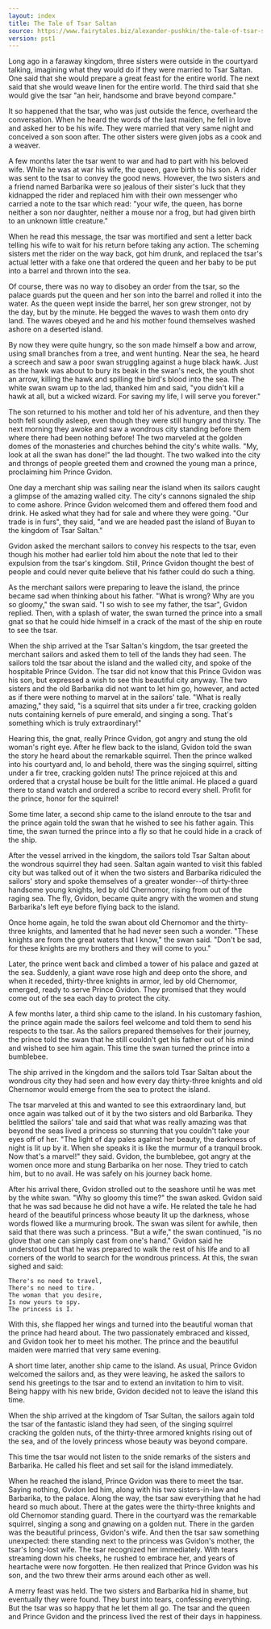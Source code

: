 ```yaml
---
layout: index
title: The Tale of Tsar Saltan 
source: https://www.fairytales.biz/alexander-pushkin/the-tale-of-tsar-saltan.html
version: pst1
---
```


Long ago in a faraway kingdom, three sisters were outside in the courtyard talking, imagining what they would do if they were married to Tsar Saltan. One said that she would prepare a great feast for the entire world. The next said that she would weave linen for the entire world. The third said that she would give the tsar "an heir, handsome and brave beyond compare."

It so happened that the tsar, who was just outside the fence, overheard the conversation. When he heard the words of the last maiden, he fell in love and asked her to be his wife. They were married that very same night and conceived a son soon after. The other sisters were given jobs as a cook and a weaver.

A few months later the tsar went to war and had to part with his beloved wife. While he was at war his wife, the queen, gave birth to his son. A rider was sent to the tsar to convey the good news. However, the two sisters and a friend named Barbarika were so jealous of their sister's luck that they kidnapped the rider and replaced him with their own messenger who carried a note to the tsar which read: "your wife, the queen, has borne neither a son nor daughter, neither a mouse nor a frog, but had given birth to an unknown little creature."

When he read this message, the tsar was mortified and sent a letter back telling his wife to wait for his return before taking any action. The scheming sisters met the rider on the way back, got him drunk, and replaced the tsar's actual letter with a fake one that ordered the queen and her baby to be put into a barrel and thrown into the sea.

Of course, there was no way to disobey an order from the tsar, so the palace guards put the queen and her son into the barrel and rolled it into the water. As the queen wept inside the barrel, her son grew stronger, not by the day, but by the minute. He begged the waves to wash them onto dry land. The waves obeyed and he and his mother found themselves washed ashore on a deserted island.

By now they were quite hungry, so the son made himself a bow and arrow, using small branches from a tree, and went hunting. Near the sea, he heard a screech and saw a poor swan struggling against a huge black hawk. Just as the hawk was about to bury its beak in the swan's neck, the youth shot an arrow, killing the hawk and spilling the bird's blood into the sea. The white swan swam up to the lad, thanked him and said, "you didn't kill a hawk at all, but a wicked wizard. For saving my life, I will serve you forever."

The son returned to his mother and told her of his adventure, and then they both fell soundly asleep, even though they were still hungry and thirsty. The next morning they awoke and saw a wondrous city standing before them where there had been nothing before! The two marveled at the golden domes of the monasteries and churches behind the city's white walls. "My, look at all the swan has done!" the lad thought. The two walked into the city and throngs of people greeted them and crowned the young man a prince, proclaiming him Prince Gvidon.

One day a merchant ship was sailing near the island when its sailors caught a glimpse of the amazing walled city. The city's cannons signaled the ship to come ashore. Prince Gvidon welcomed them and offered them food and drink. He asked what they had for sale and where they were going. "Our trade is in furs", they said, "and we are headed past the island of Buyan to the kingdom of Tsar Saltan."

Gvidon asked the merchant sailors to convey his respects to the tsar, even though his mother had earlier told him about the note that led to their expulsion from the tsar's kingdom. Still, Prince Gvidon thought the best of people and could never quite believe that his father could do such a thing.

As the merchant sailors were preparing to leave the island, the prince became sad when thinking about his father. "What is wrong? Why are you so gloomy," the swan said. "I so wish to see my father, the tsar", Gvidon replied. Then, with a splash of water, the swan turned the prince into a small gnat so that he could hide himself in a crack of the mast of the ship en route to see the tsar.

When the ship arrived at the Tsar Saltan's kingdom, the tsar greeted the merchant sailors and asked them to tell of the lands they had seen. The sailors told the tsar about the island and the walled city, and spoke of the hospitable Prince Gvidon. The tsar did not know that this Prince Gvidon was his son, but expressed a wish to see this beautiful city anyway. The two sisters and the old Barbarika did not want to let him go, however, and acted as if there were nothing to marvel at in the sailors' tale. "What is really amazing," they said, "is a squirrel that sits under a fir tree, cracking golden nuts containing kernels of pure emerald, and singing a song. That's something which is truly extraordinary!"

Hearing this, the gnat, really Prince Gvidon, got angry and stung the old woman's right eye. After he flew back to the island, Gvidon told the swan the story he heard about the remarkable squirrel. Then the prince walked into his courtyard and, lo and behold, there was the singing squirrel, sitting under a fir tree, cracking golden nuts! The prince rejoiced at this and ordered that a crystal house be built for the little animal. He placed a guard there to stand watch and ordered a scribe to record every shell. Profit for the prince, honor for the squirrel!

Some time later, a second ship came to the island enroute to the tsar and the prince again told the swan that he wished to see his father again. This time, the swan turned the prince into a fly so that he could hide in a crack of the ship.

After the vessel arrived in the kingdom, the sailors told Tsar Saltan about the wondrous squirrel they had seen. Saltan again wanted to visit this fabled city but was talked out of it when the two sisters and Barbarika ridiculed the sailors' story and spoke themselves of a greater wonder--of thirty-three handsome young knights, led by old Chernomor, rising from out of the raging sea. The fly, Gvidon, became quite angry with the women and stung Barbarika's left eye before flying back to the island.

Once home again, he told the swan about old Chernomor and the thirty-three knights, and lamented that he had never seen such a wonder. "These knights are from the great waters that I know," the swan said. "Don't be sad, for these knights are my brothers and they will come to you."

Later, the prince went back and climbed a tower of his palace and gazed at the sea. Suddenly, a giant wave rose high and deep onto the shore, and when it receded, thirty-three knights in armor, led by old Chernomor, emerged, ready to serve Prince Gvidon. They promised that they would come out of the sea each day to protect the city.

A few months later, a third ship came to the island. In his customary fashion, the prince again made the sailors feel welcome and told them to send his respects to the tsar. As the sailors prepared themselves for their journey, the prince told the swan that he still couldn't get his father out of his mind and wished to see him again. This time the swan turned the prince into a bumblebee.

The ship arrived in the kingdom and the sailors told Tsar Saltan about the wondrous city they had seen and how every day thirty-three knights and old Chernomor would emerge from the sea to protect the island.

The tsar marveled at this and wanted to see this extraordinary land, but once again was talked out of it by the two sisters and old Barbarika. They belittled the sailors' tale and said that what was really amazing was that beyond the seas lived a princess so stunning that you couldn't take your eyes off of her. "The light of day pales against her beauty, the darkness of night is lit up by it. When she speaks it is like the murmur of a tranquil brook. Now that's a marvel!" they said. Gvidon, the bumblebee, got angry at the women once more and stung Barbarika on her nose. They tried to catch him, but to no avail. He was safely on his journey back home.

After his arrival there, Gvidon strolled out to the seashore until he was met by the white swan. "Why so gloomy this time?" the swan asked. Gvidon said that he was sad because he did not have a wife. He related the tale he had heard of the beautiful princess whose beauty lit up the darkness, whose words flowed like a murmuring brook. The swan was silent for awhile, then said that there was such a princess. "But a wife," the swan continued, "is no glove that one can simply cast from one's hand." Gvidon said he understood but that he was prepared to walk the rest of his life and to all corners of the world to search for the wondrous princess. At this, the swan sighed and said:

	There's no need to travel,
	There's no need to tire.
	The woman that you desire,
	Is now yours to spy.
	The princess is I.
    
With this, she flapped her wings and turned into the beautiful woman that the prince had heard about. The two passionately embraced and kissed, and Gvidon took her to meet his mother. The prince and the beautiful maiden were married that very same evening.

A short time later, another ship came to the island. As usual, Prince Gvidon welcomed the sailors and, as they were leaving, he asked the sailors to send his greetings to the tsar and to extend an invitation to him to visit. Being happy with his new bride, Gvidon decided not to leave the island this time.

When the ship arrived at the kingdom of Tsar Sultan, the sailors again told the tsar of the fantastic island they had seen, of the singing squirrel cracking the golden nuts, of the thirty-three armored knights rising out of the sea, and of the lovely princess whose beauty was beyond compare.

This time the tsar would not listen to the snide remarks of the sisters and Barbarika. He called his fleet and set sail for the island immediately.

When he reached the island, Prince Gvidon was there to meet the tsar. Saying nothing, Gvidon led him, along with his two sisters-in-law and Barbarika, to the palace. Along the way, the tsar saw everything that he had heard so much about. There at the gates were the thirty-three knights and old Chernomor standing guard. There in the courtyard was the remarkable squirrel, singing a song and gnawing on a golden nut. There in the garden was the beautiful princess, Gvidon's wife. And then the tsar saw something unexpected: there standing next to the princess was Gvidon's mother, the tsar's long-lost wife. The tsar recognized her immediately. With tears streaming down his cheeks, he rushed to embrace her, and years of heartache were now forgotten. He then realized that Prince Gvidon was his son, and the two threw their arms around each other as well.

A merry feast was held. The two sisters and Barbarika hid in shame, but eventually they were found. They burst into tears, confessing everything. But the tsar was so happy that he let them all go. The tsar and the queen and Prince Gvidon and the princess lived the rest of their days in happiness.